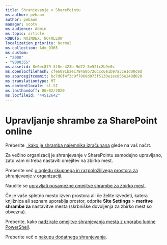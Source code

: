 ```yaml
---
title: Shranjevanje v SharePointu
ms.author: pebaum
author: pebaum
manager: scotv
ms.audience: Admin
ms.topic: article
ROBOTS: NOINDEX, NOFOLLOW
localization_priority: Normal
ms.collection: Adm_O365
ms.custom:
- "2008"
- "9000355"
ms.assetid: 8e0ec879-3f0e-423b-9d72-5e52fc2b9e0c
ms.openlocfilehash: cfe6091baec784a0b726ccc6e1b97a3ce1d00c8d
ms.sourcegitcommit: bc7d6f4f3c9f7060d073f5130e1ec856e248d020
ms.translationtype: MT
ms.contentlocale: sl-SI
ms.lasthandoff: 06/02/2020
ms.locfileid: "44512642"
---
```

# <a name="manage-your-sharepoint-online-storage"></a>Upravljanje shrambe za SharePoint online

Preberite [, kako je shramba najemnika izračunana](https://docs.microsoft.com/office365/servicedescriptions/sharepoint-online-service-description/sharepoint-online-limits?redirectedfrom=MSDN#limits-by-plan) glede na vaš načrt.

Za večino organizacij je shranjevanje v SharePointu samodejno upravljano, zato vam ni treba nastaviti omejitev na zbirko mest.

Preberite več [o ogledu skupnega in razpoložljivega prostora za shranjevanje v organizaciji](https://docs.microsoft.com/sharepoint/manage-site-collection-storage-limits).

Naučite se [upravljati posamezne omejitve shrambe za zbirko mest](https://docs.microsoft.com/sharepoint/manage-site-collection-storage-limits#manage-individual-site-storage-limits).

Če je vaše spletno mesto izven prostora ali če želite izvedeti, katera knjižnica ali seznam uporablja prostor, odprite **Site Settings**  >  **meritve shrambe za** nastavitve mesta (skrbniške dovoljenja za zbirko mest so obvezna).

Preberite, kako [nadzirate omejitve shranjevanja mesta z uporabo lupine PowerShell](https://docs.microsoft.com/sharepoint/manage-site-collection-storage-limits#monitor-site-storage-limits-by-using-powershell).

Preberite več o [nakupu dodatnega shranjevanja](https://docs.microsoft.com/microsoft-365/commerce/add-storage-space). 
  